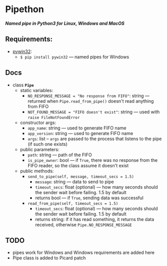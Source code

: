 # Pipethon
***Named pipe in Python3 for Linux, Windows and MacOS***

## Requirements:
- [pywin32](https://github.com/mhammond/pywin32): 
  - `$ pip install pywin32` — named pipes for Windows

## Docs
- class **`Pipe`**
  - static variables:
    - `NO_RESPONSE_MESSAGE = "No response from FIFO"`: string — returned when `Pipe.read_from_pipe()` doesn't read anything from FIFO
    - `NOT_FOUND_MESSAGE = "FIFO doesn't exist"`: string — used with `raise FileNotFoundError`
  - constructor args: 
    - `app_name`: string — used to generate FIFO name
    - `app_version`: string — used to generate FIFO name
    - `args`: list – `args` are passed to the process that listens to the pipe (if such one exists)
  - public parameters:
    - `path`: string — path of the FIFO
    - `is_pipe_owner`: bool — if `True`, there was no response from the FIFO reader, so the class assume it doesn't exist
  - public methods:
    - `send_to_pipe(self, message, timeout_secs = 1.5)`
      - `message`: string — data to send to pipe
      - `timeout_secs`: float (optional) — how many seconds should the sender wait before failing. 1.5 by default
      - returns bool — if `True`, sending data was successful
    - `read_from_pipe(self, timeout_secs = 1.5)` 
      - `timeout_secs`: float (optional) — how many seconds should the sender wait before failing. 1.5 by default
      - returns string: if it has read something, it returns the data received, otherwise `Pipe.NO_RESPONSE_MESSAGE`
  

## TODO
- pipes work for Windows and Windows requirements are added here
- Pipe class is added to Picard patch